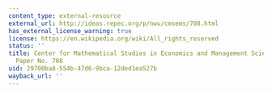 ```yaml
---
content_type: external-resource
external_url: http://ideas.repec.org/p/nwu/cmsems/708.html
has_external_license_warning: true
license: https://en.wikipedia.org/wiki/All_rights_reserved
status: ''
title: Center for Mathematical Studies in Economics and Management Science Discussion
  Paper No. 708
uid: 29700ba8-554b-47d6-9bca-12ded1ea527b
wayback_url: ''
---
```

